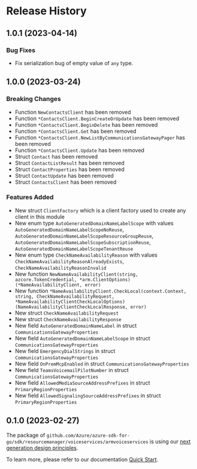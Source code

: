 # Release History

## 1.0.1 (2023-04-14)
### Bug Fixes

- Fix serialization bug of empty value of `any` type.


## 1.0.0 (2023-03-24)
### Breaking Changes

- Function `NewContactsClient` has been removed
- Function `*ContactsClient.BeginCreateOrUpdate` has been removed
- Function `*ContactsClient.BeginDelete` has been removed
- Function `*ContactsClient.Get` has been removed
- Function `*ContactsClient.NewListByCommunicationsGatewayPager` has been removed
- Function `*ContactsClient.Update` has been removed
- Struct `Contact` has been removed
- Struct `ContactListResult` has been removed
- Struct `ContactProperties` has been removed
- Struct `ContactUpdate` has been removed
- Struct `ContactsClient` has been removed

### Features Added

- New struct `ClientFactory` which is a client factory used to create any client in this module
- New enum type `AutoGeneratedDomainNameLabelScope` with values `AutoGeneratedDomainNameLabelScopeNoReuse`, `AutoGeneratedDomainNameLabelScopeResourceGroupReuse`, `AutoGeneratedDomainNameLabelScopeSubscriptionReuse`, `AutoGeneratedDomainNameLabelScopeTenantReuse`
- New enum type `CheckNameAvailabilityReason` with values `CheckNameAvailabilityReasonAlreadyExists`, `CheckNameAvailabilityReasonInvalid`
- New function `NewNameAvailabilityClient(string, azcore.TokenCredential, *arm.ClientOptions) (*NameAvailabilityClient, error)`
- New function `*NameAvailabilityClient.CheckLocal(context.Context, string, CheckNameAvailabilityRequest, *NameAvailabilityClientCheckLocalOptions) (NameAvailabilityClientCheckLocalResponse, error)`
- New struct `CheckNameAvailabilityRequest`
- New struct `CheckNameAvailabilityResponse`
- New field `AutoGeneratedDomainNameLabel` in struct `CommunicationsGatewayProperties`
- New field `AutoGeneratedDomainNameLabelScope` in struct `CommunicationsGatewayProperties`
- New field `EmergencyDialStrings` in struct `CommunicationsGatewayProperties`
- New field `OnPremMcpEnabled` in struct `CommunicationsGatewayProperties`
- New field `TeamsVoicemailPilotNumber` in struct `CommunicationsGatewayProperties`
- New field `AllowedMediaSourceAddressPrefixes` in struct `PrimaryRegionProperties`
- New field `AllowedSignalingSourceAddressPrefixes` in struct `PrimaryRegionProperties`


## 0.1.0 (2023-02-27)

The package of `github.com/Azure/azure-sdk-for-go/sdk/resourcemanager/voiceservices/armvoiceservices` is using our [next generation design principles](https://azure.github.io/azure-sdk/general_introduction.html).

To learn more, please refer to our documentation [Quick Start](https://aka.ms/azsdk/go/mgmt).
